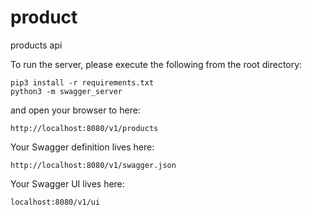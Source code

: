 # product
products api

To run the server, please execute the following from the root directory:

```
pip3 install -r requirements.txt
python3 -m swagger_server
```

and open your browser to here:

```
http://localhost:8080/v1/products
```

Your Swagger definition lives here:

```
http://localhost:8080/v1/swagger.json
```

Your Swagger UI lives here:

```
localhost:8080/v1/ui
```
